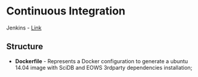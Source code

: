 # Continuous Integration

Jenkins - [Link](http://www.dpi.inpe.br/jenkins/view/eows/)

## Structure

- **Dockerfile** - Represents a Docker configuration to generate a ubuntu 14.04 image with SciDB and EOWS 3rdparty dependencies installation;